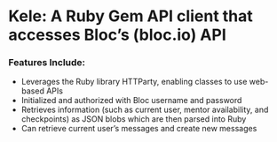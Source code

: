 # Kele: A Ruby Gem API client that accesses Bloc’s (bloc.io) API

### Features Include:

*	Leverages the Ruby library HTTParty, enabling classes to use web-based APIs
*	Initialized and authorized with Bloc username and password
*	Retrieves information (such as current user, mentor availability, and checkpoints) as JSON blobs which are then parsed into Ruby
*	Can retrieve current user’s messages and create new messages
